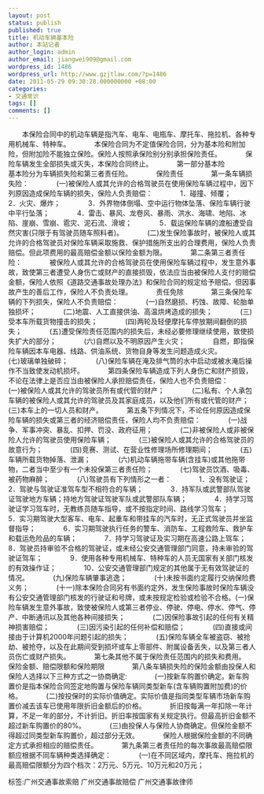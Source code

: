 ```yaml
---
layout: post
status: publish
published: true
title: 机动车辆基本险
author: 本站记者
author_login: admin
author_email: jiangwei909@gmail.com
wordpress_id: 1486
wordpress_url: http://www.gzjtlaw.com/?p=1486
date: 2011-05-29 09:30:28.000000000 +08:00
categories:
- 交通常识
tags: []
comments: []
---
```

　　本保险合同中的机动车辆是指汽车、电车、电瓶车、摩托车、拖拉机、各种专用机械车、特种车。　　　　本保险合同为不定值保险合同，分为基本险和附加险，但附加险不能独立保险。保险人按照承保险别分别承担保险责任。　　　　保险车辆发生全部损失或灭失，本保险合同终止。　　　　第一部分基本险　　　　基本险分为车辆损失险和第三者责任险。　　　　保险责任　　　　第一条车辆损失险：　　　　(一)被保险人或其允许的合格驾驶员在使用保险车辆过程中，因下列原因造成保险车辆的损失，保险人负责赔偿：　　　　1．碰撞、倾覆；　　　　2．火灾、爆炸；　　　　3．外界物体倒塌、空中运行物体坠落、保险车辆行驶中平行坠落；　　　　4．雷击、暴风、龙卷风、暴雨、洪水、海啸、地陷、冰陷、崖崩、雪崩、雹灾、泥石流、滑坡；　　　　5．载运保险车辆的渡船遭受自然灾害(只限于有驾驶员随车照料者)。　　　　(二)发生保险事故时，被保险人或其允许的合格驾驶员对保险车辆采取施救、保护措施所支出的合理费用，保险人负责赔偿。但此项费用的最高赔偿金额以保险金额为限。　　　　第二条第三者责任险：　　　　被保险人或其允许的合格驾驶员在使用保险车辆过程中，发生意外事故，致使第三者遭受人身伤亡或财产的直接损毁，依法应当由被保险人支付的赔偿金额，保险人依照《道路交通事故处理办法》和保险合同的规定给予赔偿。但因事故产生的善后工作，保险人不负责处理。　　　　责任免除　　　　第三条保险车辆的下列损失，保险人不负责赔偿：　　　　(一)自然磨损、朽蚀、故障、轮胎单独损坏；　　　　(二)地震、人工直接供油、高温烘烤造成的损失；　　　　(三)受本车所载货物撞击的损失；　　　　(四)两轮及轻便摩托车停放期间翻倒的损失；　　　　(五)遭受保险责任范围内的损失后，未经必要修理继续使用，致使损失扩大的部分；　　　　(六)自燃以及不明原因产生火灾；　　　　自燃，即指保险车辆因本车电器、线路、供油系统、货物自身等发生问题造成火灾。　　　　(七)玻璃单独破碎；　　　　(八)保险车辆在淹及排气筒的水中启动或被水淹后操作不当致使发动机损坏。　　　　第四条保险车辆造成下列人身伤亡和财产损毁，不论在法律上是否应当由被保险人承担赔偿责任，保险人也不负责赔偿：　　　　(一)被保险人或其允许的驾驶员所有或代管的财产；　　　　(二)私有、个人承包车辆的被保险人或其允许的驾驶员及其家庭成员，以及他们所有或代管的财产；　　　　(三)本车上的一切人员和财产。　　　　第五条下列情况下，不论任何原因造成保险车辆的损失或第三者的经济赔偿责任，保险人均不负责赔偿：　　　　(一)战争、军事冲突、暴乱、扣押、罚没、政府征用；　　　　(二)非被保险人或非被保险人允许的驾驶员使用保险车辆；　　　　(三)被保险人或其允许的合格驾驶员的故意行为；　　　　(四)竞赛、测试、在营业性修理场所修理期间；　　　　(五)车辆所载货物掉落、泄漏；　　　　(六)机动车辆拖带车辆(含挂车)或其他拖带物，二者当中至少有一个未投保第三者责任险；　　　　(七)驾驶员饮酒、吸毒、被药物麻醉；　　　　(八)驾驶员有下列情形之一者：　　　　1．没有驾驶证；　　　　2．驾驶与驾驶证准驾车型不相符合的车辆；　　　　3．持军队或武警部队驾驶证驾驶地方车辆；持地方驾驶证驾驶军队或武警部队车辆；　　　　4．持学习驾驶证学习驾车时，无教练员随车指导，或不按指定时间、路线学习驾车；　　　　5．实习期驾驶大型客车、电车、起重车和带挂车的汽车时，无正式驾驶员并坐监督指导；　　　　6．实习期驾驶执行任务的警车、消防车、工程救险车、救护车和载运危险品的车辆；　　　　7．持学习驾驶证及实习期在高速公路上驾车；　　　　8．驾驶员持审验不合格的驾驶证，或未经公安交通管理部门同意，持未审验的驾驶证驾车；　　　　9．使用各种专用机械车、特种车的人员无国家有关部门核发的有效操作证；　　　　10．公安交通管理部门规定的其他属于无有效驾驶证的情况。　　　　(九)保险车辆肇事逃逸；　　　　(十)未按书面约定履行交纳保险费义务；　　　　(十一)除本保险合同另有书面约定外，发生保险事故时保险车辆没有公安交通管理部门核发的行驶证和号牌，或未按规定检验或检验不合格。(一)保险车辆发生意外事故，致使被保险人或第三者停业、停驶、停电、停水、停气、停产、中断通讯以及其他各种间接损失；　　　　(二)因保险事故引起的任何有关精神损害赔偿；　　　　(三)因污染引起的任何补偿和赔偿；　　　　(四)直接或间接由于计算机2000年问题引起的损失；　　　　(五)保险车辆全车被盗窃、被抢劫、被抢夺，以及在此期间受到损坏或车上零部件、附属设备丢失，以及第三者人员伤亡或财产损失。　　　　第七条其他不属于保险责任范围内的损失和费用。　　　　保险金额、赔偿限额和保险期限　　　　第八条车辆损失险的保险金额由投保人和保险人选择以下三种方式之一协商确定:　　　　(一)按新车购置价确定。新车购置价是指本保险合同签定地购置与保险车辆同类型新车(含车辆购置附加费)的价格。　　　　(二)按投保时的实际价值确定。实际价值是指同类型车辆市场新车购置价减去该车已使用年限折旧金额后的价格。　　　　折旧按每满一年扣除一年计算，不足一年的部分，不计折旧。折旧率按国家有关规定执行。但最高折旧金额不超过新车购置价的80%。　　　　(三)由投保人与保险人协商确定。但保险金额不得超过同类型新车购置价，超过部分无效。　　　　保险人根据保险金额的不同确定方式承担相应的赔偿责任。　　　　第九条第三者责任险的每次事故最高赔偿限额应根据不同车辆种类选择确定：　　　　(一)在不同区域内，摩托车、拖拉机的最高赔偿限额分为四个档次：2万元、5万元、10万元和20万元；标签:广州交通事故索赔 广州交通事故赔偿 广州交通事故律师

